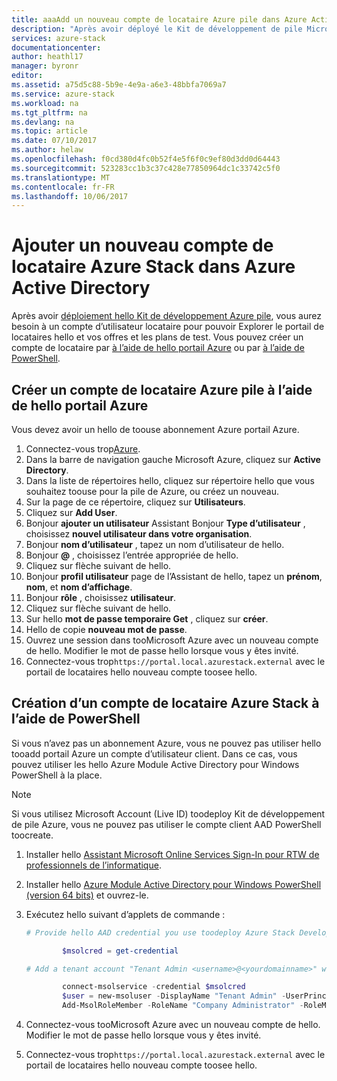 ```yaml
---
title: aaaAdd un nouveau compte de locataire Azure pile dans Azure Active Directory | Documents Microsoft
description: "Après avoir déployé le Kit de développement de pile Microsoft Azure, vous devez toocreate au moins un compte d’utilisateur de client, vous pouvez explorer le portail de locataires hello."
services: azure-stack
documentationcenter: 
author: heathl17
manager: byronr
editor: 
ms.assetid: a75d5c88-5b9e-4e9a-a6e3-48bbfa7069a7
ms.service: azure-stack
ms.workload: na
ms.tgt_pltfrm: na
ms.devlang: na
ms.topic: article
ms.date: 07/10/2017
ms.author: helaw
ms.openlocfilehash: f0cd380d4fc0b52f4e5f6f0c9ef80d3dd0d64443
ms.sourcegitcommit: 523283cc1b3c37c428e77850964dc1c33742c5f0
ms.translationtype: MT
ms.contentlocale: fr-FR
ms.lasthandoff: 10/06/2017
---
```

# <a name="add-a-new-azure-stack-tenant-account-in-azure-active-directory"></a>Ajouter un nouveau compte de locataire Azure Stack dans Azure Active Directory
Après avoir [déploiement hello Kit de développement Azure pile](azure-stack-run-powershell-script.md), vous aurez besoin à un compte d’utilisateur locataire pour pouvoir Explorer le portail de locataires hello et vos offres et les plans de test. Vous pouvez créer un compte de locataire par [à l’aide de hello portail Azure](#create-an-azure-stack-tenant-account-using-the-azure-portal) ou par [à l’aide de PowerShell](#create-an-azure-stack-tenant-account-using-powershell).

## <a name="create-an-azure-stack-tenant-account-using-hello-azure-portal"></a>Créer un compte de locataire Azure pile à l’aide de hello portail Azure
Vous devez avoir un hello de toouse abonnement Azure portail Azure.

1. Connectez-vous trop[Azure](http://manage.windowsazure.com).
2. Dans la barre de navigation gauche Microsoft Azure, cliquez sur **Active Directory**.
3. Dans la liste de répertoires hello, cliquez sur répertoire hello que vous souhaitez toouse pour la pile de Azure, ou créez un nouveau.
4. Sur la page de ce répertoire, cliquez sur **Utilisateurs**.
5. Cliquez sur **Add User**.
6. Bonjour **ajouter un utilisateur** Assistant Bonjour **Type d’utilisateur** , choisissez **nouvel utilisateur dans votre organisation**.
7. Bonjour **nom d’utilisateur** , tapez un nom d’utilisateur de hello.
8. Bonjour  **@**  , choisissez l’entrée appropriée de hello.
9. Cliquez sur flèche suivant de hello.
10. Bonjour **profil utilisateur** page de l’Assistant de hello, tapez un **prénom**, **nom**, et **nom d’affichage**.
11. Bonjour **rôle** , choisissez **utilisateur**.
12. Cliquez sur flèche suivant de hello.
13. Sur hello **mot de passe temporaire Get** , cliquez sur **créer**.
14. Hello de copie **nouveau mot de passe**.
15. Ouvrez une session dans tooMicrosoft Azure avec un nouveau compte de hello. Modifier le mot de passe hello lorsque vous y êtes invité.
16. Connectez-vous trop`https://portal.local.azurestack.external` avec le portail de locataires hello nouveau compte toosee hello.

## <a name="create-an-azure-stack-tenant-account-using-powershell"></a>Création d’un compte de locataire Azure Stack à l’aide de PowerShell
Si vous n’avez pas un abonnement Azure, vous ne pouvez pas utiliser hello tooadd portail Azure un compte d’utilisateur client. Dans ce cas, vous pouvez utiliser les hello Azure Module Active Directory pour Windows PowerShell à la place.

> [!NOTE]
> Si vous utilisez Microsoft Account (Live ID) toodeploy Kit de développement de pile Azure, vous ne pouvez pas utiliser le compte client AAD PowerShell toocreate. 
> 
> 

1. Installer hello [Assistant Microsoft Online Services Sign-In pour RTW de professionnels de l’informatique](https://www.microsoft.com/en-us/download/details.aspx?id=41950).
2. Installer hello [Azure Module Active Directory pour Windows PowerShell (version 64 bits)](http://go.microsoft.com/fwlink/p/?linkid=236297) et ouvrez-le.
3. Exécutez hello suivant d’applets de commande :

    ```powershell
    # Provide hello AAD credential you use toodeploy Azure Stack Development Kit

            $msolcred = get-credential

    # Add a tenant account "Tenant Admin <username>@<yourdomainname>" with hello initial password "<password>".

            connect-msolservice -credential $msolcred
            $user = new-msoluser -DisplayName "Tenant Admin" -UserPrincipalName <username>@<yourdomainname> -Password <password>
            Add-MsolRoleMember -RoleName "Company Administrator" -RoleMemberType User -RoleMemberObjectId $user.ObjectId

    ```

1. Connectez-vous tooMicrosoft Azure avec un nouveau compte de hello. Modifier le mot de passe hello lorsque vous y êtes invité.
2. Connectez-vous trop`https://portal.local.azurestack.external` avec le portail de locataires hello nouveau compte toosee hello.

